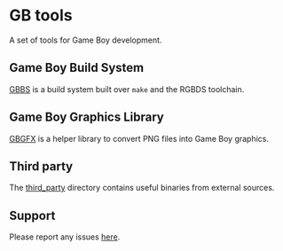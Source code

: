 # GB tools

A set of tools for Game Boy development.

## Game Boy Build System

[GBBS](gbbs) is a build system built over `make` and the RGBDS toolchain.

## Game Boy Graphics Library

[GBGFX](gbgfx) is a helper library to convert PNG files into Game Boy graphics.

## Third party

The [third_party](third_party) directory contains useful binaries from external sources.

## Support

Please report any issues [here](https://github.com/mdagois/gbtools/issues).

